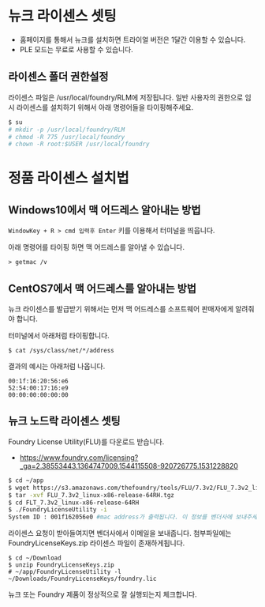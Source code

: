 # 뉴크 라이센스 셋팅

- 홈페이지를 통해서 뉴크를 설치하면 트라이얼 버전은 1달간 이용할 수 있습니다.
- PLE 모드는 무료로 사용할 수 있습니다.

## 라이센스 폴더 권한설정
라이센스 파일은 /usr/local/foundry/RLM에 저장됩니다.
일반 사용자의 권한으로 임시 라이센스를 설치하기 위해서 아래 명령어들을 타이핑해주세요.

```bash
$ su
# mkdir -p /usr/local/foundry/RLM
# chmod -R 775 /usr/local/foundry
# chown -R root:$USER /usr/local/foundry
```

# 정품 라이센스 설치법

## Windows10에서 맥 어드레스 알아내는 방법
`WindowKey + R > cmd 입력후 Enter` 키를 이용해서 터미널을 띄웁니다.

아래 명령어를 타이핑 하면 맥 어드레스를 알아낼 수 있습니다.
```
> getmac /v
```

## CentOS7에서 맥 어드레스를 알아내는 방법
뉴크 라이센스를 발급받기 위해서는 먼저 맥 어드레스를 소프트웨어 판매자에게 알려줘야 합니다.

터미널에서 아래처럼 타이핑합니다.
```
$ cat /sys/class/net/*/address
```

결과의 예시는 아래처럼 나옵니다.

```
00:1f:16:20:56:e6
52:54:00:17:16:e9
00:00:00:00:00:00
```

## 뉴크 노드락 라이센스 셋팅
Foundry License Utility(FLU)를 다운로드 받습니다.
- https://www.foundry.com/licensing?_ga=2.38553443.1364747009.1544115508-920726775.1531228820

```bash
$ cd ~/app
$ wget https://s3.amazonaws.com/thefoundry/tools/FLU/7.3v2/FLU_7.3v2_linux-x86-release-64RH.tgz
$ tar -xvf FLU_7.3v2_linux-x86-release-64RH.tgz
$ cd FLT_7.3v2_linux-x86-release-64RH
$ ./FoundryLicenseUtility -i
System ID : 001f162056e0 #mac address가 출력됩니다. 이 정보를 벤더사에 보내주세요.
```

라이센스 요청이 받아들여지면 벤더사에서 이메일을 보내줍니다. 첨부파일에는  FoundryLicenseKeys.zip 라이센스 파일이 존재하게됩니다.
```
$ cd ~/Download
$ unzip FoundryLicenseKeys.zip
# ~/app/FoundryLicenseUtility -l ~/Downloads/FoundryLicenseKeys/foundry.lic
```

뉴크 또는 Foundry 제품이 정상적으로 잘 실행되는지 체크합니다.
